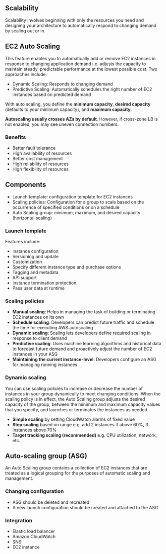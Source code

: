 ## Scalability

Scalability involves beginning with only the resources you need and designing your architecture to automatically respond to changing demand by scaling out or in.

## EC2 Auto Scaling

This feature enables you to automatically add or remove EC2 instances in response to changing application demand i.e. adjusts the capacity to maintain steady, predictable performance at the lowest possible cost. Two approaches include:

- Dynamic Scaling: Responds to changing demand
- Predictive Scaling: Automatically schedules the right number of EC2 instances based on predicted demand

With auto scaling, you define the **minimum capacity**, **desired capacity** (defaults to your minimum capacity), and **maximum capacity**.

**Autoscaling usually crosses AZs by default**. However, if cross-zone LB is not enabled, you may see uneven connection numbers.

### Benefits

- Better fault tolerance
- High availability of resources
- Better cost management
- High reliability of resources
- High flexibility of resources

## Components

- Launch template: configuration template for EC2 instances
- Scaling policies: Configuration for a group to scale based on the occurrence of specified conditions or on a schedule
- Auto Scaling group: minimum, maximum, and desired capacity (horizontal scaling)

### Launch template

Features include:

- Instance configuration
- Versioning and update
- Customization
- Specify different instance type and purchase options
- Tagging and metadata
- API support
- Instance termination protection
- Pass user data at runtime

### Scaling policies

- **Manual scaling**: Helps in managing the task of building or terminating EC2 instances on its own
- **Schedule scaling**: Developers can predict future traffic and schedule the time for executing AWS autoscaling
- **Dynamic scaling**: Scaling lets developers define required scaling in response to client demand
- **Predictive scaling**: Uses machine learning algorithms and historical data to forecast future demand and proactively adjust the number of EC2 instances in your ASG
- **Maintaining the current instance-level**: Developers configure an ASG for managing running instances

### Dynamic scaling

You can use scaling policies to increase or decrease the number of instances in your group dynamically to meet changing conditions. When the scaling policy is in effect, the Auto Scaling group adjusts the desired capacity of the group, between the minimum and maximum capacity values that you specify, and launches or terminates the instances as needed.

- **Simple scaling** by setting CloudWatch alarms of fixed value
- **Step scaling** based on range e.g. add 2 instances if above 60%, 3 instances above 70%
- **Target tracking scaling (recommended)** e.g. CPU utilization, network, etc.

## Auto-scaling group (ASG)

An Auto Scaling group contains a collection of EC2 instances that are treated as a logical grouping for the purposes of automatic scaling and management.

### Changing configuration

- ASG should be deleted and recreated
- A new launch configuration should be created and attached to the ASG

### Integration

- Elastic load balancer
- Amazon CloudWatch
- SNS
- EC2 instance
